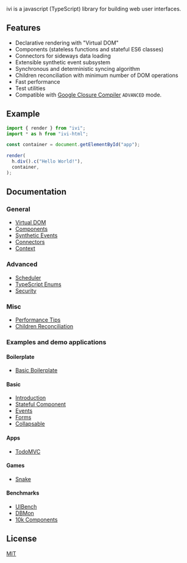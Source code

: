ivi is a javascript (TypeScript) library for building web user interfaces.

## Features

- Declarative rendering with "Virtual DOM"
- Components (stateless functions and stateful ES6 classes)
- Connectors for sideways data loading
- Extensible synthetic event subsystem
- Synchronous and deterministic syncing algorithm
- Children reconciliation with minimum number of DOM operations
- Fast performance
- Test utilities
- Compatible with [Google Closure Compiler](https://github.com/google/closure-compiler) `ADVANCED` mode.

## Example

```js
import { render } from "ivi";
import * as h from "ivi-html";

const container = document.getElementById("app");

render(
  h.div().c("Hello World!"),
  container,
);
```

## Documentation

### General

- [Virtual DOM](https://github.com/localvoid/ivi/blob/master/documentation/general/virtual-dom.md)
- [Components](https://github.com/localvoid/ivi/blob/master/documentation/general/components.md)
- [Synthetic Events](https://github.com/localvoid/ivi/blob/master/documentation/general/synthetic-events.md)
- [Connectors](https://github.com/localvoid/ivi/blob/master/documentation/general/connect.md)
- [Context](https://github.com/localvoid/ivi/blob/master/documentation/general/context.md)

### Advanced

- [Scheduler](https://github.com/localvoid/ivi/blob/master/documentation/advanced/scheduler.md)
- [TypeScript Enums](https://github.com/localvoid/ivi/blob/master/documentation/advanced/typescript-enums.md)
- [Security](https://github.com/localvoid/ivi/blob/master/documentation/advanced/security.md)

### Misc

- [Performance Tips](https://github.com/localvoid/ivi/blob/master/documentation/misc/perf-tips.md)
- [Children Reconciliation](https://github.com/localvoid/ivi/blob/master/documentation/misc/children-reconciliation.md)

### Examples and demo applications

#### Boilerplate

- [Basic Boilerplate](https://github.com/localvoid/ivi-boilerplate/)

#### Basic

- [Introduction](https://github.com/localvoid/ivi-examples/tree/master/src/01_introduction/)
- [Stateful Component](https://github.com/localvoid/ivi-examples/tree/master/src/02_stateful_component/)
- [Events](https://github.com/localvoid/ivi-examples/tree/master/src/03_events/)
- [Forms](https://github.com/localvoid/ivi-examples/tree/master/src/04_forms/)
- [Collapsable](https://github.com/localvoid/ivi-examples/tree/master/src/05_collapsable/)

#### Apps

- [TodoMVC](https://github.com/localvoid/ivi-todomvc/)

#### Games

- [Snake](https://github.com/localvoid/ivi-examples/tree/master/src/games/snake/)

#### Benchmarks

- [UIBench](https://github.com/localvoid/ivi-examples/tree/master/src/benchmarks/uibench/)
- [DBMon](https://github.com/localvoid/ivi-examples/tree/master/src/benchmarks/dbmon/)
- [10k Components](https://github.com/localvoid/ivi-examples/tree/master/src/benchmarks/10k/)

## License

[MIT](http://opensource.org/licenses/MIT)
